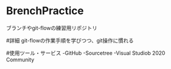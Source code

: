 # BrenchPractice
ブランチやgit-flowの練習用リポジトリ

#詳細
git-flowの作業手順を学びつつ、git操作に慣れる

#使用ツール・サービス
-GitHub
-Sourcetree
-Visual Studiob 2020 Community
